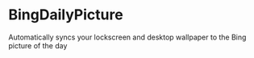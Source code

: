 # BingDailyPicture
Automatically syncs your lockscreen and desktop wallpaper to the Bing picture of the day
